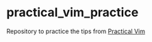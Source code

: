 # practical_vim_practice
Repository to practice the tips from [Practical Vim](https://pragprog.com/book/dnvim2/practical-vim-second-edition)
